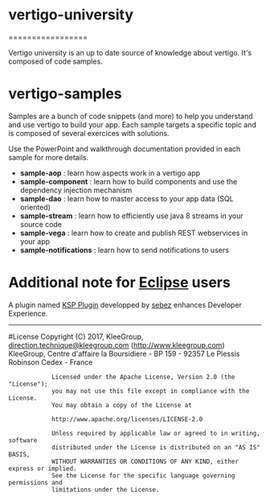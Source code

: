 # vertigo-university
=================

Vertigo university is an up to date source of knowledge about vertigo.
It's composed of code samples.


# vertigo-samples
Samples are a bunch of code snippets (and more) to help you understand and use vertigo to build your app.
Each sample targets a specific topic and is composed of several exercices with solutions.

Use the PowerPoint and walkthrough documentation provided in each sample for more details.

* __sample-aop__ : learn how aspects work in a vertigo app
* __sample-component__ : learn how to build components and use the dependency injection mechanism
* __sample-dao__ : learn how to master access to your app data (SQL oriented)
* __sample-stream__ : learn how to efficiently use java 8 streams in your source code
* __sample-vega__ : learn how to create and publish REST webservices in your app
* __sample-notifications__ : learn how to send notifications to users

# Additional note for [Eclipse](https://www.eclipse.org/) users
A plugin named [KSP Plugin](https://github.com/sebez/vertigo-chroma-kspplugin) developped by [sebez](https://github.com/sebez/) enhances Developer Experience.

-----
#License
                Copyright (C) 2017, KleeGroup, direction.technique@kleegroup.com (http://www.kleegroup.com)
                KleeGroup, Centre d'affaire la Boursidiere - BP 159 - 92357 Le Plessis Robinson Cedex - France
                
                Licensed under the Apache License, Version 2.0 (the "License");
                you may not use this file except in compliance with the License.
                You may obtain a copy of the License at
                
                http://www.apache.org/licenses/LICENSE-2.0
                
                Unless required by applicable law or agreed to in writing, software
                distributed under the License is distributed on an "AS IS" BASIS,
                WITHOUT WARRANTIES OR CONDITIONS OF ANY KIND, either express or implied.
                See the License for the specific language governing permissions and
                limitations under the License.
